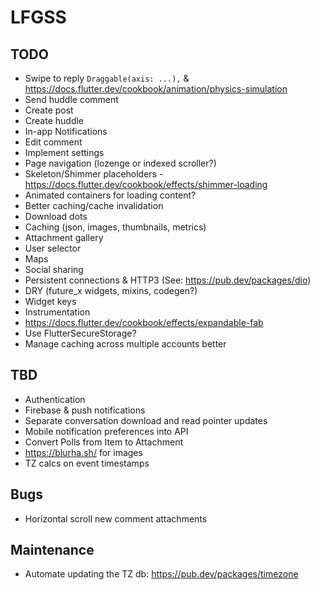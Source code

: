 # LFGSS

## TODO

- Swipe to reply `Draggable(axis: ...),` & https://docs.flutter.dev/cookbook/animation/physics-simulation
- Send huddle comment
- Create post
- Create huddle
- In-app Notifications
- Edit comment
- Implement settings
- Page navigation (lozenge or indexed scroller?)
- Skeleton/Shimmer placeholders - https://docs.flutter.dev/cookbook/effects/shimmer-loading
- Animated containers for loading content?
- Better caching/cache invalidation
- Download dots
- Caching (json, images, thumbnails, metrics)
- Attachment gallery
- User selector
- Maps
- Social sharing
- Persistent connections & HTTP3 (See: https://pub.dev/packages/dio)
- DRY (future_x widgets, mixins, codegen?)
- Widget keys
- Instrumentation
- https://docs.flutter.dev/cookbook/effects/expandable-fab
- Use FlutterSecureStorage?
- Manage caching across multiple accounts better

## TBD

- Authentication
- Firebase & push notifications
- Separate conversation download and read pointer updates
- Mobile notification preferences into API
- Convert Polls from Item to Attachment
- https://blurha.sh/ for images
- TZ calcs on event timestamps

## Bugs

- Horizontal scroll new comment attachments

## Maintenance

- Automate updating the TZ db: https://pub.dev/packages/timezone
